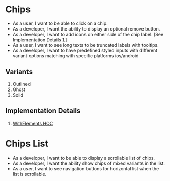 # Chips
- As a user, I want to be able to click on a chip.
- As a developer, I want the ability to display an optional remove button.
- As a developer, I want to add icons on either side of the chip label. [See Implementation Details [1.](#implementation-details)]
- As a user, I want to see long texts to be truncated labels with tooltips.
- As a developer, I want to have predefined styled inputs with different variant options matching with specific platforms ios/android

## Variants
1. Outlined
2. Ghost
3. Solid

## Implementation Details
1. [WithElements HOC](./HOC/WithElements.md)



# Chips List
- As a developer, I want to be able to display a scrollable list of chips.
- As a developer, I want the ability show chips of mixed variants in the list.
- As a user, I want to see navigation buttons for horizontal list when the list is scrollable.